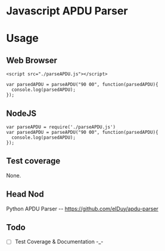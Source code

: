 # Javascript APDU Parser

# Usage

## Web Browser
```
<script src="./parseAPDU.js"></script>

var parsedAPDU = parseAPDU("90 00", function(parsedAPDU){
  console.log(parsedAPDU);
});
```

## NodeJS
```
var parseAPDU = require('./parseAPDU.js')
var parsedAPDU = parseAPDU("90 00", function(parsedAPDU){
  console.log(parsedAPDU);
});
```

## Test coverage
None.

## Head Nod
Python APDU Parser -- https://github.com/eIDuy/apdu-parser

## Todo
 - [ ] Test Coverage & Documentation -_-
